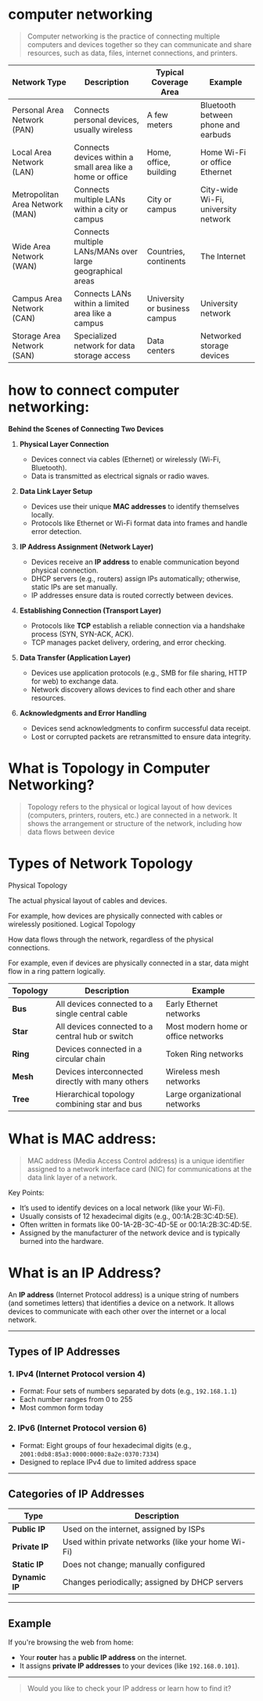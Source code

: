 # computer networking
> Computer networking is the practice of connecting multiple computers and devices together so they can communicate and share resources, such as data, files, internet connections, and printers.

| Network Type          | Description                                          | Typical Coverage Area      | Example                          |
|-----------------------|------------------------------------------------------|----------------------------|---------------------------------|
| Personal Area Network (PAN)  | Connects personal devices, usually wireless           | A few meters               | Bluetooth between phone and earbuds |
| Local Area Network (LAN)     | Connects devices within a small area like a home or office | Home, office, building     | Home Wi-Fi or office Ethernet   |
| Metropolitan Area Network (MAN) | Connects multiple LANs within a city or campus         | City or campus             | City-wide Wi-Fi, university network |
| Wide Area Network (WAN)      | Connects multiple LANs/MANs over large geographical areas | Countries, continents      | The Internet                   |
| Campus Area Network (CAN)    | Connects LANs within a limited area like a campus       | University or business campus | University network            |
| Storage Area Network (SAN)   | Specialized network for data storage access             | Data centers               | Networked storage devices       |

# how to connect computer networking:
**Behind the Scenes of Connecting Two Devices**

1. **Physical Layer Connection**  
   - Devices connect via cables (Ethernet) or wirelessly (Wi-Fi, Bluetooth).  
   - Data is transmitted as electrical signals or radio waves.

2. **Data Link Layer Setup**  
   - Devices use their unique **MAC addresses** to identify themselves locally.  
   - Protocols like Ethernet or Wi-Fi format data into frames and handle error detection.

3. **IP Address Assignment (Network Layer)**  
   - Devices receive an **IP address** to enable communication beyond physical connection.  
   - DHCP servers (e.g., routers) assign IPs automatically; otherwise, static IPs are set manually.  
   - IP addresses ensure data is routed correctly between devices.

4. **Establishing Connection (Transport Layer)**  
   - Protocols like **TCP** establish a reliable connection via a handshake process (SYN, SYN-ACK, ACK).  
   - TCP manages packet delivery, ordering, and error checking.

5. **Data Transfer (Application Layer)**  
   - Devices use application protocols (e.g., SMB for file sharing, HTTP for web) to exchange data.  
   - Network discovery allows devices to find each other and share resources.

6. **Acknowledgments and Error Handling**  
   - Devices send acknowledgments to confirm successful data receipt.  
   - Lost or corrupted packets are retransmitted to ensure data integrity.
# What is Topology in Computer Networking?
> Topology refers to the physical or logical layout of how devices (computers, printers, routers, etc.) are connected in a network. It shows the arrangement or structure of the network, including how data flows between device
# Types of Network Topology
 Physical Topology

 The actual physical layout of cables and devices.

For example, how devices are physically connected with cables or wirelessly positioned.
  Logical Topology

How data flows through the network, regardless of the physical connections.

For example, even if devices are physically connected in a star, data might flow in a ring pattern logically.

| Topology  | Description                                   | Example                          |
|-----------|-----------------------------------------------|---------------------------------|
| **Bus**   | All devices connected to a single central cable | Early Ethernet networks          |
| **Star**  | All devices connected to a central hub or switch | Most modern home or office networks |
| **Ring**  | Devices connected in a circular chain           | Token Ring networks              |
| **Mesh**  | Devices interconnected directly with many others | Wireless mesh networks           |
| **Tree**  | Hierarchical topology combining star and bus   | Large organizational networks   |


# What is MAC address:
>  MAC address (Media Access Control address) is a unique identifier assigned to a network interface card (NIC) for communications at the data link layer of a network.


Key Points:
* It’s used to identify devices on a local network (like your Wi-Fi).
* Usually consists of 12 hexadecimal digits (e.g., 00:1A:2B:3C:4D:5E).
* Often written in formats like 00-1A-2B-3C-4D-5E or 00:1A:2B:3C:4D:5E.
* Assigned by the manufacturer of the network device and is typically burned into the hardware.

# What is an IP Address?

An **IP address** (Internet Protocol address) is a unique string of numbers (and sometimes letters) that identifies a device on a network. It allows devices to communicate with each other over the internet or a local network.

---

## Types of IP Addresses

### 1. **IPv4 (Internet Protocol version 4)**
- Format: Four sets of numbers separated by dots (e.g., `192.168.1.1`)
- Each number ranges from 0 to 255
- Most common form today

### 2. **IPv6 (Internet Protocol version 6)**
- Format: Eight groups of four hexadecimal digits (e.g., `2001:0db8:85a3:0000:0000:8a2e:0370:7334`)
- Designed to replace IPv4 due to limited address space

---

## Categories of IP Addresses

| Type           | Description                                             |
|----------------|---------------------------------------------------------|
| **Public IP**  | Used on the internet, assigned by ISPs                  |
| **Private IP** | Used within private networks (like your home Wi-Fi)     |
| **Static IP**  | Does not change; manually configured                    |
| **Dynamic IP** | Changes periodically; assigned by DHCP servers          |

---

## Example

If you're browsing the web from home:
- Your **router** has a **public IP address** on the internet.
- It assigns **private IP addresses** to your devices (like `192.168.0.101`).

---

> Would you like to check your IP address or learn how to find it?
